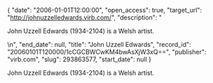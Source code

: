 {
  "date": "2006-01-01T12:00:00", 
  "open_access": true, 
  "target_url": "http://johnuzzelledwards.virb.com/", 
  "description": "<p>John Uzzell Edwards  (1934-2104) is a Welsh artist.</p>\n", 
  "end_date": null, 
  "title": "John Uzzell Edwards", 
  "record_id": "20060101T120000/1cCGCBWCwKM4bwAsXjW3xQ==", 
  "publisher": "virb.com", 
  "slug": 293863577, 
  "start_date": null
}

<p>John Uzzell Edwards  (1934-2104) is a Welsh artist.</p>
